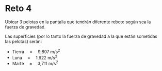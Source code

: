# Reto 4

Ubicar 3 pelotas en la pantalla que tendrán diferente rebote según sea la fuerza de gravedad.

Las superficies (por lo tanto la fuerza de gravedad a la que están sometidas las pelotas) serán:

* Tierra &emsp;=&emsp;   9,807 m/s<sup>2</sup>
* Luna &emsp;=&emsp;   1,622 m/s<sup>2</sup>
* Marte &emsp;=&emsp;   3,711 m/s<sup>2</sup>